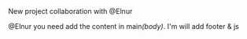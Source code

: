 New project collaboration with @Elnur

@Elnur you need add the content in main<i>(body)</i></b>.
I'm will add footer & js
